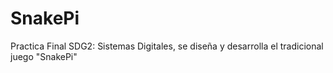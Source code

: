 # SnakePi
Practica Final SDG2: Sistemas Digitales, se diseña y desarrolla el tradicional juego "SnakePi"
